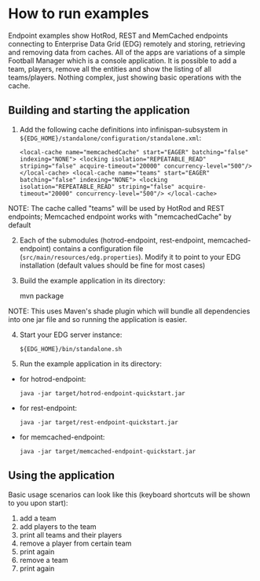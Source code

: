 How to run examples
===================

Endpoint examples show HotRod, REST and MemCached endpoints connecting to Enterprise Data Grid (EDG)
remotely and storing, retrieving and removing data from caches. All of the apps are variations of a simple 
Football Manager which is a console application. It is possible to add a team, players, remove 
all the entities and show the listing of all teams/players. Nothing complex, just showing basic 
operations with the cache.

Building and starting the application
-------------------------------------

1) Add the following cache definitions into infinispan-subsystem in 
   `${EDG_HOME}/standalone/configuration/standalone.xml`:
   
   `<local-cache name="memcachedCache" start="EAGER" batching="false" indexing="NONE">
       <locking isolation="REPEATABLE_READ" striping="false" acquire-timeout="20000" concurrency-level="500"/>
   </local-cache>
   <local-cache name="teams" start="EAGER" batching="false" indexing="NONE">
       <locking isolation="REPEATABLE_READ" striping="false" acquire-timeout="20000" concurrency-level="500"/>
   </local-cache>`

NOTE: The cache called "teams" will be used by HotRod and REST endpoints; Memcached endpoint works with "memcachedCache" by
      default

2) Each of the submodules (hotrod-endpoint, rest-endpoint, memcached-endpoint) contains a configuration file 
   (`src/main/resources/edg.properties`). Modify it to point to your EDG installation (default values should be fine
   for most cases)

3) Build the example application in its directory:

    mvn package

NOTE: This uses Maven's shade plugin which will bundle all dependencies into one jar file and so running the application is easier.

4) Start your EDG server instance:

    `${EDG_HOME}/bin/standalone.sh`

5) Run the example application in its directory:

* for hotrod-endpoint: 

    `java -jar target/hotrod-endpoint-quickstart.jar`

* for rest-endpoint:

    `java -jar target/rest-endpoint-quickstart.jar`

* for memcached-endpoint:

    `java -jar target/memcached-endpoint-quickstart.jar`


Using the application
---------------------
Basic usage scenarios can look like this (keyboard shortcuts will be shown to you upon start):

1. add a team
2. add players to the team
3. print all teams and their players
4. remove a player from certain team
5. print again
6. remove a team
7. print again

